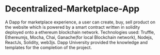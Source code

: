 # Decentralized-Marketplace-App
A Dapp for marketplace experience, a user can create, buy, sell product on the website which is powered by a smart contract written in solidity deployed onto a ethereum blockchain network. Technologies used: Truffle, Ethereumjs, Mocha, Chai, Ganache(for local Blockchain network), Nodejs, ReactJs, Solidity, web3js.
Dapp University provided the knowledge and templates for the completion of the project.
